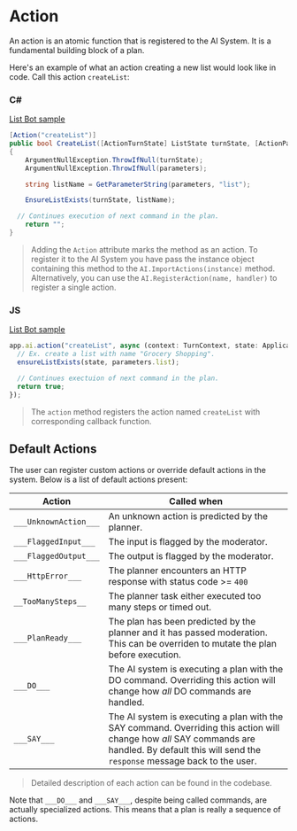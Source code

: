# Action

An action is an atomic function that is registered to the AI System. It is a fundamental building block of a plan.

Here's an example of what an action creating a new list would look like in code. Call this action `createList`:

### C#

[List Bot sample](https://github.com/microsoft/teams-ai/blob/a20f8715d3fe81e11c330853e3930e22abe298af/dotnet/samples/04.ai.d.chainedActions.listBot/ListBotActions.cs#L15)
```C#
[Action("createList")]
public bool CreateList([ActionTurnState] ListState turnState, [ActionParameters] Dictionary<string, object> parameters)
{
    ArgumentNullException.ThrowIfNull(turnState);
    ArgumentNullException.ThrowIfNull(parameters);

    string listName = GetParameterString(parameters, "list");

    EnsureListExists(turnState, listName);

  // Continues execution of next command in the plan.
    return "";
}
```

> Adding the `Action` attribute marks the method as an action. To register it to the AI System you have pass the instance object containing this method to the `AI.ImportActions(instance)` method. Alternatively, you can use the `AI.RegisterAction(name, handler)` to register a single action.

### JS

[List Bot sample](https://github.com/microsoft/teams-ai/blob/0fca2ed09d327ecdc682f2b15eb342a552733f5e/js/samples/04.ai.d.chainedActions.listBot/src/index.ts#L153)
```typescript
app.ai.action("createList", async (context: TurnContext, state: ApplicationTurnState, parameters: ListAndItems) => {
  // Ex. create a list with name "Grocery Shopping".
  ensureListExists(state, parameters.list);

  // Continues exectuion of next command in the plan.
  return true;
});
```

> The `action` method registers the action named `createList` with corresponding callback function.


## Default Actions

The user can register custom actions or override default actions in the system. Below is a list of default actions present:

| Action                | Called when                                                                                     |
| --------------------- | ----------------------------------------------------------------------------------------------- |
| `___UnknownAction___`   | An unknown action is predicted by the planner.                                   |
| `___FlaggedInput___`  | The input is flagged by the moderator.                                            |
| `___FlaggedOutput___` | The output is flagged by the moderator.                                           |
| `___HttpError___`     | The planner encounters an HTTP response with status code >= `400`       |
| `__TooManySteps__` | The planner task either executed too many steps or timed out. |
| `___PlanReady___`     | The plan has been predicted by the planner and it has passed moderation. This can be overriden to mutate the plan before execution.           |
| `___DO___`            | The AI system is executing a plan with the DO command. Overriding this action will change how _all_ DO commands are handled.   |
| `___SAY___`           | The AI system is executing a plan with the SAY command. Overriding this action will change how _all_ SAY commands are handled. By default this will send the `response` message back to the user. |

> Detailed description of each action can be found in the codebase.

Note that `___DO___` and `___SAY___`, despite being called commands, are actually specialized actions. This means that a plan is really a sequence of actions.

